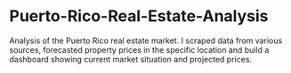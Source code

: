 # Puerto-Rico-Real-Estate-Analysis

Analysis of the Puerto Rico real estate market. I scraped data from various sources, forecasted property prices in the specific 
location and build  a dashboard showing current market situation and projected prices.
